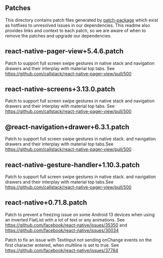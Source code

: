 ## Patches

This directory contains patch files generated by [patch-package](https://www.npmjs.com/package/patch-package) which exist as hotfixes to unresolved issues in our dependencies. This readme also provides links and context to each patch, so we are aware of when to remove the patches and upgrade our dependencies.

## react-native-pager-view+5.4.6.patch

Patch to support full screen swipe gestures in native stack and navigation drawers and their interplay with material top tabs. See https://github.com/callstack/react-native-pager-view/pull/500

## react-native-screens+3.13.0.patch

Patch to support full screen swipe gestures in native stack and navigation drawers and their interplay with material top tabs. See https://github.com/callstack/react-native-pager-view/pull/500

## @react-navigation+drawer+6.3.1.patch

Patch to support full screen swipe gestures in native stack. and navigation drawers and their interplay with material top tabs.See https://github.com/callstack/react-native-pager-view/pull/500

## react-native-gesture-handler+1.10.3.patch

Patch to support full screen swipe gestures in native stack. and navigation drawers and their interplay with material top tabs.See https://github.com/callstack/react-native-pager-view/pull/500

## react-native+0.71.8.patch

Patch to prevent a freezing issue on some Android 13 devices when using an inverted FlatList with a lot of text or any animations. See https://github.com/facebook/react-native/issues/35350 and https://github.com/facebook/react-native/issues/30034

Patch to fix an issue with TextInput not sending onChange events on the first character entered, when multiline is set to true. See https://github.com/facebook/react-native/issues/37784
